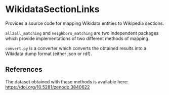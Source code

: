 # WikidataSectionLinks

Provides a source code for mapping Wikidata entities to Wikipedia sections. 

`all2all_matching` and `neighbors_matching` are two independent packages which provide implementations of two different methods of mapping. 

`convert.py` is a converter which converts the obtained results into a Wikidata dump format (either json or rdf).

## References
The dataset obtained with these methods is available here: https://doi.org/10.5281/zenodo.3840622

<!--- For the full method description and evaluation results please refer to our paper: Natalia Ostapuk, Djellel Difallah, and Philippe Cudre-Mauroux. “Rich Dad Poor Dad: Mapping Wikidata Entities onto Wikipedia Sections.” ISWC 2020, 2020 PDF --->
